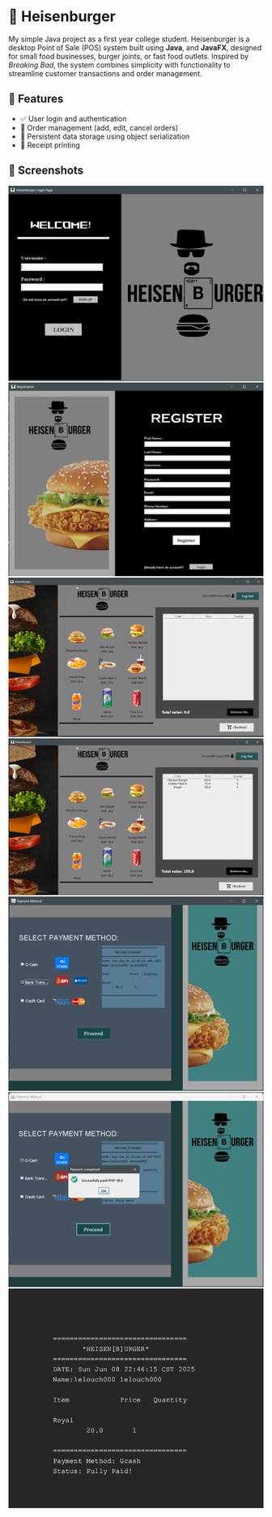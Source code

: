 # 🍔 Heisenburger 
My simple Java project as a first year college student. Heisenburger is a desktop Point of Sale (POS) system built using **Java**, and **JavaFX**, designed for small food businesses, burger joints, or fast food outlets. Inspired by *Breaking Bad*, the system combines simplicity with functionality to streamline customer transactions and order management.

## 🧠 Features  
- ✅ User login and authentication  
- 🍔 Order management (add, edit, cancel orders)  
- 💾 Persistent data storage using object serialization  
- 🧾 Receipt printing  

## 📸 Screenshots  
![LOGIN](/images/Login.png)
![REGISTRATION](/images/Registration.png)
![MENU](/images/MENU.png)
![MENU2](/images/MENU2.png)
![PAYMENT](/images/PAYMENT.png)
![PAID](/images/PAID.png)
![RECEIPT](/images/Receipt.png)


